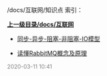 /docs/互联网/知识点 索引：


**[上一级目录/docs/互联网](/docs/互联网/index.md)**

- [同步-异步-阻塞-非阻塞-IO模型](/docs/互联网/知识点/同步-异步-阻塞-非阻塞-IO模型.md)

- [读懂RabbitMQ概念及原理](/docs/互联网/知识点/读懂RabbitMQ概念及原理.md)


<font size=2 color='grey'> 2020-03-11 10:41 </font>